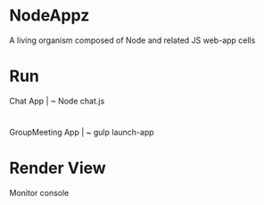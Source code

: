 # NodeAppz
A living organism composed of Node and related JS web-app cells

# Run
Chat App | ~ Node chat.js
#
GroupMeeting App | ~ gulp launch-app

# Render View
Monitor console 
